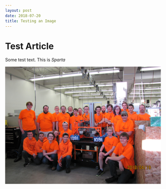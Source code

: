 ```yaml
---
layout: post
date: 2018-07-20
title: Testing an Image
---
```


# Test Article

Some test text.  This is *Sparta*

![Test Screenshot](https://github.com/Team1091/websiteGen/blob/master/src/main/resources/images/team_photo2018season.JPG?raw=true)

